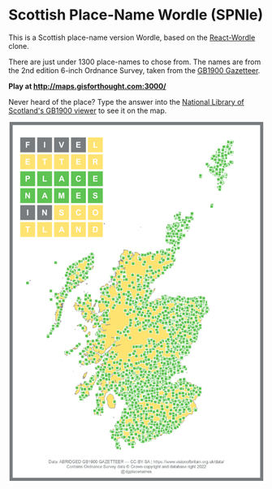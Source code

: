# Scottish Place-Name Wordle (SPNle)

This is a Scottish place-name version Wordle, based on the [React-Wordle](https://github.com/cwackerfuss/react-wordle) clone.

There are just under 1300 place-names to chose from. The names are from the 2nd edition 6-inch Ordnance Survey, taken from the [GB1900 Gazetteer](https://www.visionofbritain.org.uk/data/).

**Play at http://maps.gisforthought.com:3000/**

Never heard of the place? Type the answer into the [National Library of Scotland's GB1900 viewer](https://geo.nls.uk/maps/gb1900/#zoom=6&lat=55.0000&lon=-2.5000&layer=0) to see it on the map.

<p align="center">
<img src="/Scotland_Wordle_Map.png" width="500">
</p>
